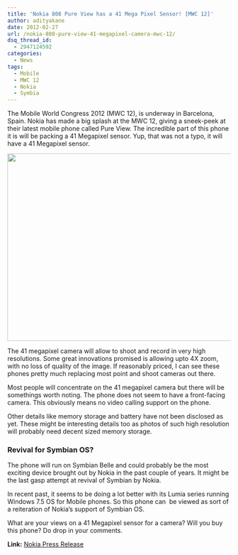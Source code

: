 ```yaml
---
title: 'Nokia 808 Pure View has a 41 Mega Pixel Sensor! [MWC 12]'
author: adityakane
date: 2012-02-27
url: /nokia-808-pure-view-41-megapixel-camera-mwc-12/
dsq_thread_id:
  - 2947124592
categories:
  - News
tags:
  - Mobile
  - MWC 12
  - Nokia
  - Symbia
---
```

The Mobile World Congress 2012 (MWC 12), is underway in Barcelona, Spain. Nokia has made a big splash at the MWC 12, giving a sneek-peek at their latest mobile phone called Pure View. The incredible part of this phone it is will be packing a 41 Megapixel sensor. Yup, that was not a typo, it will have a 41 Megapixel sensor.

<a href="http://devilsworkshop.org/nokia-808-pure-view-41-megapixel-camera-mwc-12/nokia_808_pureview/" rel="attachment wp-att-55291"><img class="alignnone size-full wp-image-55291" title="nokia_808_pureview" src="http://cdn.devilsworkshop.org/files/2012/02/nokia_808_pureview.png" alt="" width="506" height="422" /></a>

The 41 megapixel camera will allow to shoot and record in very high resolutions. Some great innovations promised is allowing upto 4X zoom, with no loss of quality of the image. If reasonably priced, I can see these phones pretty much replacing most point and shoot cameras out there.

Most people will concentrate on the 41 megapixel camera but there will be somethings worth noting. The phone does not seem to have a front-facing camera. This obviously means no video calling support on the phone.

Other details like memory storage and battery have not been disclosed as yet. These might be interesting details too as photos of such high resolution will probably need decent sized memory storage.

### Revival for Symbian OS?

The phone will run on Symbian Belle and could probably be the most exciting device brought out by Nokia in the past couple of years. It might be the last gasp attempt at revival of Symbian by Nokia.

In recent past, it seems to be doing a lot better with its Lumia series running Windows 7.5 OS for Mobile phones. So this phone can  be viewed as sort of a reiteration of Nokia&#8217;s support of Symbian OS.



What are your views on a 41 Megapixel sensor for a camera? Will you buy this phone? Do drop in your comments.

**Link:** <a href="http://press.nokia.com/2012/02/27/nokia-808-pureview-ushers-in-a-revolution-in-smartphone-imaging/" onclick="_gaq.push(['_trackEvent', 'outbound-article', 'http://press.nokia.com/2012/02/27/nokia-808-pureview-ushers-in-a-revolution-in-smartphone-imaging/', 'Nokia Press Release']);" >Nokia Press Release</a>
